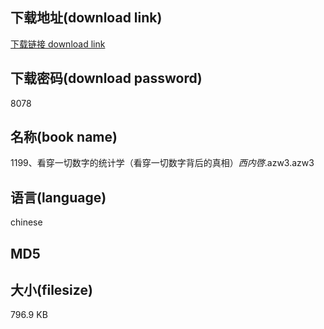 ## 下载地址(download link)
[下载链接 download link](https://voluble-croquembouche-d321dc.netlify.app/?s=1199%E3%80%81%E7%9C%8B%E7%A9%BF%E4%B8%80%E5%88%87%E6%95%B0%E5%AD%97%E7%9A%84%E7%BB%9F%E8%AE%A1%E5%AD%A6%EF%BC%88%E7%9C%8B%E7%A9%BF%E4%B8%80%E5%88%87%E6%95%B0%E5%AD%97%E8%83%8C%E5%90%8E%E7%9A%84%E7%9C%9F%E7%9B%B8%EF%BC%89_%E8%A5%BF%E5%86%85%E5%95%93_.azw3)

## 下载密码(download password)
8078

## 名称(book name)
1199、看穿一切数字的统计学（看穿一切数字背后的真相）_西内啓_.azw3.azw3

## 语言(language)
chinese

## MD5


## 大小(filesize)
796.9 KB
